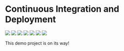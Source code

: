 # Continuous Integration and Deployment

<p align="left">

<img src="https://travis-ci.com/MaloPavol/Continuous_integration_and_deployment.svg?token=htDJRY5udRNq1qSjeqge&branch=master">

<img src="https://img.shields.io/docker/cloud/build/malopavol/continuous_integration_and_deployment">

<img src="https://img.shields.io/docker/cloud/automated/malopavol/continuous_integration_and_deployment">

<img src="https://img.shields.io/docker/pulls/malopavol/continuous_integration_and_deployment">

<img src="https://img.shields.io/docker/image-size/malopavol/continuous_integration_and_deployment">

<img src="https://img.shields.io/docker/v/malopavol/continuous_integration_and_deployment">

<a href="https://codecov.io/gh/MaloPavol/Continuous_integration_and_deployment">
  <img src="https://codecov.io/gh/MaloPavol/Continuous_integration_and_deployment/branch/master/graph/badge.svg?token=M6W1KBP1SA" />
</a>

</p>

This demo project is on its way!
